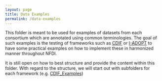 ```yaml
---
layout: page
title: Data Examples
permalink: /data-examples
---
```


This folder is meant to be used for examples of datasets from each consortium
which are annotated using common terminologies. The goal of such examples is the
testing of frameworks such as
[CDIF](https://cross-domain-interoperability-framework.github.io/cdifbook/) or
[I-ADOPT](https://i-adopt.github.io/) to have some practical examples on how to
implement these in harmonized manner throughout NFDI.

It is still open on how to best structure and provide the content within this
folder. With regard to the structure, we will start out with subfolders for each
framework (e.g. [CDIF_Examples](/CDIF_Examples))
